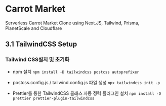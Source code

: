 # Carrot Market

Serverless Carrot Market Clone using Next.JS, Tailwind, Prisma, PlanetScale and Cloudflare

## 3.1 TailwindCSS Setup
### Tailwind CSS설치 및 초기화
 - npm 설치
 `npm install -D tailwindcss postcss autoprefixer` 
 
 - postcss.config.js / tailwind.config.js 파일 생성
 `npx tailwindcss init -p`

 - Prettier를 통한 TailwindCSS 클래스 자동 정력 플러그인 설치
`npm install -D prettier prettier-plugin-tailwindcss`